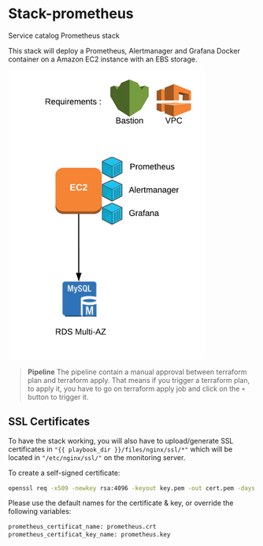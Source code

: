 # Stack-prometheus

Service catalog Prometheus stack

This stack will deploy a Prometheus, Alertmanager and Grafana Docker container on a Amazon EC2 instance with an EBS storage.

<img src="https://raw.githubusercontent.com/cycloid-community-catalog/stack-prometheus/master/diagram.jpeg" width="400">

> **Pipeline** The pipeline contain a manual approval between terraform plan and terraform apply.
> That means if you trigger a terraform plan, to apply it, you have to go on terraform apply job
> and click on the `+` button to trigger it.

## SSL Certificates

To have the stack working, you will also have to upload/generate SSL certificates in `"{{ playbook_dir }}/files/nginx/ssl/*"` which will be located in `"/etc/nginx/ssl/"` on the monitoring server.

To create a self-signed certificate:
```bash
openssl req -x509 -newkey rsa:4096 -keyout key.pem -out cert.pem -days 365
```

Please use the default names for the certificate & key, or override the following variables:
```
prometheus_certificat_name: prometheus.crt
prometheus_certificat_key_name: prometheus.key
```
